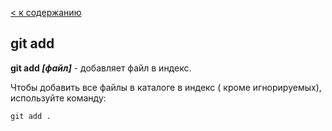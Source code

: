 [< к содержанию](./readme.md)

## git add

**git add *[файл]*** - добавляет файл в индекс.

Чтобы добавить все файлы в каталоге в индекс ( кроме игнорируемых), используйте команду:

```bash=
git add .
```